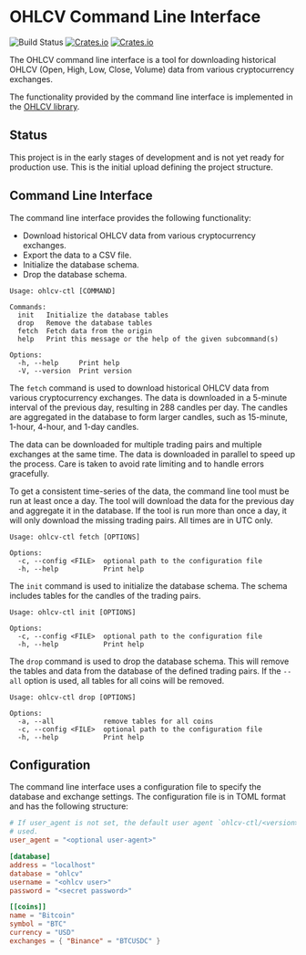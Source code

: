 # OHLCV Command Line Interface

![Build Status](https://img.shields.io/github/actions/workflow/status/typedduck/ohlcv/rust.yml)
[![Crates.io](https://img.shields.io/crates/v/ohlcv-ctl)](https://crates.io/crates/ohlcv-ctl)
[![Crates.io](https://img.shields.io/crates/d/ohlcv-ctl)](https://crates.io/crates/ohlcv-ctl)

The OHLCV command line interface is a tool for downloading historical OHLCV
(Open, High, Low, Close, Volume) data from various cryptocurrency exchanges.

The functionality provided by the command line interface is implemented in the
[OHLCV library](https://crates.io/crates/ohlcv).

## Status

This project is in the early stages of development and is not yet ready for
production use. This is the initial upload defining the project structure.

## Command Line Interface

The command line interface provides the following functionality:

- Download historical OHLCV data from various cryptocurrency exchanges.
- Export the data to a CSV file.
- Initialize the database schema.
- Drop the database schema.

```text
Usage: ohlcv-ctl [COMMAND]

Commands:
  init   Initialize the database tables
  drop   Remove the database tables
  fetch  Fetch data from the origin
  help   Print this message or the help of the given subcommand(s)

Options:
  -h, --help     Print help
  -V, --version  Print version
```

The `fetch` command is used to download historical OHLCV data from various
cryptocurrency exchanges. The data is downloaded in a 5-minute interval of the
previous day, resulting in 288 candles per day. The candles are aggregated in
the database to form larger candles, such as 15-minute, 1-hour, 4-hour, and
1-day candles.

The data can be downloaded for multiple trading pairs and multiple exchanges at
the same time. The data is downloaded in parallel to speed up the process. Care
is taken to avoid rate limiting and to handle errors gracefully.

To get a consistent time-series of the data, the command line tool must be run
at least once a day. The tool will download the data for the previous day and
aggregate it in the database. If the tool is run more than once a day, it will
only download the missing trading pairs. All times are in UTC only.

```text
Usage: ohlcv-ctl fetch [OPTIONS]

Options:
  -c, --config <FILE>  optional path to the configuration file
  -h, --help           Print help
```

The `init` command is used to initialize the database schema. The schema
includes tables for the candles of the trading pairs.

```text
Usage: ohlcv-ctl init [OPTIONS]

Options:
  -c, --config <FILE>  optional path to the configuration file
  -h, --help           Print help
```

The `drop` command is used to drop the database schema. This will remove the
tables and data from the database of the defined trading pairs. If the `--all`
option is used, all tables for all coins will be removed.

```text
Usage: ohlcv-ctl drop [OPTIONS]

Options:
  -a, --all            remove tables for all coins
  -c, --config <FILE>  optional path to the configuration file
  -h, --help           Print help
```

## Configuration

The command line interface uses a configuration file to specify the database and
exchange settings. The configuration file is in TOML format and has the
following structure:

```toml
# If user_agent is not set, the default user agent `ohlcv-ctl/<version>` will be
# used.
user_agent = "<optional user-agent>"

[database]
address = "localhost"
database = "ohlcv"
username = "<ohlcv user>"
password = "<secret password>"

[[coins]]
name = "Bitcoin"
symbol = "BTC"
currency = "USD"
exchanges = { "Binance" = "BTCUSDC" }
```
